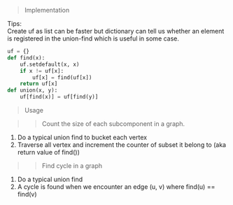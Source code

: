 
> Implementation  

Tips:   
Create uf as list can be faster but dictionary can tell us whether an element is registered in the union-find which is useful in some case.  
```python  
uf = {}  
def find(x):  
    uf.setdefault(x, x)  
    if x != uf[x]:  
        uf[x] = find(uf[x])  
    return uf[x]  
def union(x, y):  
    uf[find(x)] = uf[find(y)]  
```  

> Usage  

>> Count the size of each subcomponent in a graph.   
1. Do a typical union find to bucket each vertex  
2. Traverse all vertex and increment the counter of subset it belong to (aka return value of find())  

>> Find cycle in a graph  
1. Do a typical union find  
2. A cycle is found when we encounter an edge (u, v) where find(u) == find(v)  

